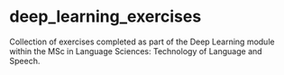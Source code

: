 # deep_learning_exercises
Collection of exercises completed as part of the Deep Learning module within the MSc in Language Sciences: Technology of Language and Speech.
